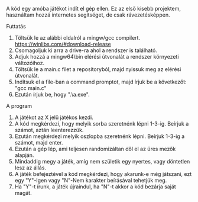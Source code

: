 A kód egy amóba játékot indít el gép ellen. Ez az első kisebb projektem, használtam hozzá internetes segítséget, de csak rávezetésképpen.

Futtatás
1. Töltsük le az alábbi oldalról a mingw/gcc compilert. https://winlibs.com/#download-release
2. Csomagoljuk ki arra a drive-ra ahol a rendszer is található.
3. Adjuk hozzá a mingw64\bin elérési útvonalát a rendszer környezeti változóihoz.
4. Töltsük le a main.c filet a repositoryból, majd nyissuk meg az elérési útvonalát.
5. Indítsuk el a file-ban a command promptot, majd írjuk be a következőt: "gcc main.c"
6. Ezután írjuk be, hogy ".\a.exe".

A program
1. A játékot az X jelű játékos kezdi.
2. A kód megkérdezi, hogy melyik sorba szeretnénk lépni 1-3-ig. Beírjuk a számot, aztán leenterezzük.
3. Ezután megkérdezi melyik oszlopba szeretnénk lépni. Beírjuk 1-3-ig a számot, majd enter.
4. Ezután a gép lép, ami teljesen randomizáltan dől el az üres mezők alapján.
5. Mindaddig megy a játék, amíg nem születik egy nyertes, vagy döntetlen lesz az állás.
6. A játék befejeztével a kód megkérdezi, hogy akarunk-e még játszani, ezt egy "Y"-Igen vagy "N"-Nem karakter beírásával tehetjük meg.
7. Ha "Y"-t írunk, a játék újraindul, ha "N"-t akkor a kód bezárja saját magát.
